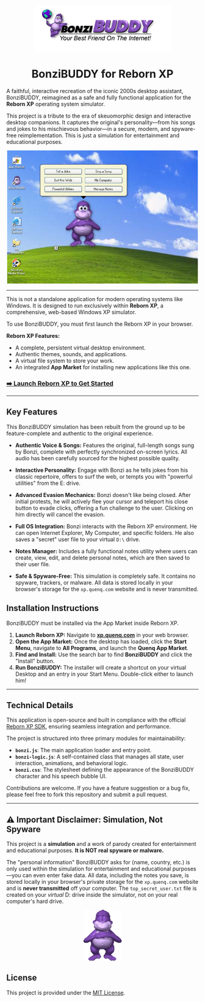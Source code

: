 <div align="center">

<img src=".github/logo.png" alt="Bonzi Logo" />

# BonziBUDDY for Reborn XP

</div>

A faithful, interactive recreation of the iconic 2000s desktop assistant, BonziBUDDY, reimagined as a safe and fully functional application for the **Reborn XP** operating system simulator.

This project is a tribute to the era of skeuomorphic design and interactive desktop companions. It captures the original's personality—from his songs and jokes to his mischievous behavior—in a secure, modern, and spyware-free reimplementation. This is just a simulation for entertainment and educational purposes.

<div align="center">

<img src=".github/running.jpg" alt="Bonzi Buddy Screenshot" width="500" />

</div>

---

This is not a standalone application for modern operating systems like Windows. It is designed to run exclusively within **Reborn XP**, a comprehensive, web-based Windows XP simulator.

To use BonziBUDDY, you must first launch the Reborn XP in your browser.

**Reborn XP Features:**
- A complete, persistent virtual desktop environment.
- Authentic themes, sounds, and applications.
- A virtual file system to store your work.
- An integrated **App Market** for installing new applications like this one.

### [➡️ Launch Reborn XP to Get Started](https://xp.quenq.com/)

---

## Key Features

This BonziBUDDY simulation has been rebuilt from the ground up to be feature-complete and authentic to the original experience.

*   **Authentic Voice & Songs:** Features the original, full-length songs sung by Bonzi, complete with perfectly synchronized on-screen lyrics. All audio has been carefully sourced for the highest possible quality.

*   **Interactive Personality:** Engage with Bonzi as he tells jokes from his classic repertoire, offers to surf the web, or tempts you with "powerful utilities" from the E: drive.

*   **Advanced Evasion Mechanics:** Bonzi doesn't like being closed. After initial protests, he will actively flee your cursor and teleport his close button to evade clicks, offering a fun challenge to the user. Clicking on him directly will cancel the evasion.

*   **Full OS Integration:** Bonzi interacts with the Reborn XP environment. He can open Internet Explorer, My Computer, and specific folders. He also saves a "secret" user file to your virtual `D:\` drive.

*   **Notes Manager:** Includes a fully functional notes utility where users can create, view, edit, and delete personal notes, which are then saved to their user file.

*   **Safe & Spyware-Free:** This simulation is completely safe. It contains no spyware, trackers, or malware. All data is stored locally in your browser's storage for the `xp.quenq.com` website and is never transmitted.

## Installation Instructions

BonziBUDDY must be installed via the App Market inside Reborn XP.

1.  **Launch Reborn XP:** Navigate to **[xp.quenq.com](https://xp.quenq.com/)** in your web browser.
2.  **Open the App Market:** Once the desktop has loaded, click the **Start Menu**, navigate to **All Programs**, and launch the **Quenq App Market**.
3.  **Find and Install:** Use the search bar to find **BonziBUDDY** and click the "Install" button.
4.  **Run BonziBUDDY:** The installer will create a shortcut on your virtual Desktop and an entry in your Start Menu. Double-click either to launch him!

---

## Technical Details

This application is open-source and built in compliance with the official [Reborn XP SDK](https://github.com/Quenq-Systems/reborn-xp-sdk), ensuring seamless integration and performance.

The project is structured into three primary modules for maintainability:
- **`bonzi.js`**: The main application loader and entry point.
- **`bonzi-logic.js`**: A self-contained class that manages all state, user interaction, animations, and behavioral logic.
- **`bonzi.css`**: The stylesheet defining the appearance of the BonziBUDDY character and his speech bubble UI.

Contributions are welcome. If you have a feature suggestion or a bug fix, please feel free to fork this repository and submit a pull request.

---

## ⚠️ Important Disclaimer: Simulation, Not Spyware

This project is a **simulation** and a work of parody created for entertainment and educational purposes. **It is NOT real spyware or malware.**

The "personal information" BonziBUDDY asks for (name, country, etc.) is only used within the simulation for entertainment and educational purposes—you can even enter fake data. All data, including the notes you save, is stored locally in your browser's private storage for the `xp.quenq.com` website and is **never transmitted** off your computer. The `top_secret_user.txt` file is created on your *virtual* D: drive inside the simulator, not on your real computer's hard drive.

<div align="center">

<img src="bonzi.gif" alt="Bonzi Buddy" width="100" />

</div>

## License

This project is provided under the [MIT License](LICENSE).
